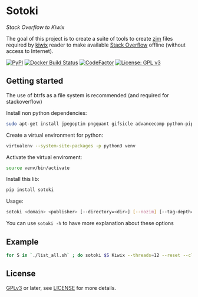 # Sotoki

*Stack Overflow to Kiwix*

The goal of this project is to create a suite of tools to create
[zim](https://openzim.org) files required by
[kiwix](https://kiwix.org/) reader to make available [Stack Overflow](https://stackoverflow.com/)
offline (without access to Internet).

[![PyPI](https://img.shields.io/pypi/v/sotoki.svg)](https://pypi.python.org/pypi/sotoki)
[![Docker Build Status](https://img.shields.io/docker/build/openzim/sotoki)](https://hub.docker.com/r/openzim/sotoko)
[![CodeFactor](https://www.codefactor.io/repository/github/openzim/sotoki/badge)](https://www.codefactor.io/repository/github/openzim/sotoki)
[![License: GPL v3](https://img.shields.io/badge/License-GPLv3-blue.svg)](https://www.gnu.org/licenses/gpl-3.0)

## Getting started

The use of btrfs as a file system is recommended (and required for stackoverflow)

Install non python dependencies:
```bash
sudo apt-get install jpegoptim pngquant gifsicle advancecomp python-pip python-virtualenv python-dev libxml2-dev libxslt1-dev libbz2-dev p7zip-full python-pillow gif2apng imagemagick
```

Create a virtual environment for python:
```bash
virtualenv --system-site-packages -p python3 venv
```

Activate the virtual enviroment:
```bash
source venv/bin/activate
```

Install this lib:
```bash
pip install sotoki
```

Usage:
```bash
sotoki <domain> <publisher> [--directory=<dir>] [--nozim] [--tag-depth=<tag_depth>] [--threads=<threads>] [--zimpath=<zimpath>] [--reset] [--reset-images] [--clean-previous] [--nofulltextindex] [--ignoreoldsite] [--nopic] [--no-userprofile]
```

You can use `sotoki -h` to have more explanation about these options

## Example

```bash
for S in `./list_all.sh` ; do sotoki $S Kiwix --threads=12 --reset --clean-previous --no-userprofile ; done
```

## License

[GPLv3](https://www.gnu.org/licenses/gpl-3.0) or later, see
[LICENSE](LICENSE) for more details.
